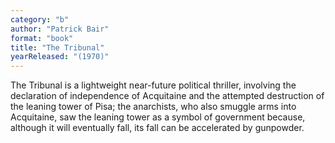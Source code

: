 ```yaml
---
category: "b"
author: "Patrick Bair"
format: "book"
title: "The Tribunal"
yearReleased: "(1970)"
---
```

The Tribunal is a lightweight near-future political thriller, involving the declaration of independence of Acquitaine and the attempted destruction of the leaning tower of Pisa; the anarchists, who also smuggle arms into Acquitaine, saw the leaning tower as a symbol of government because, although it will eventually fall, its fall can be accelerated by gunpowder.
 